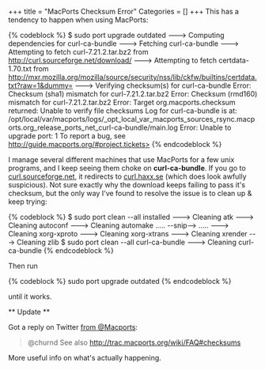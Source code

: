 +++
title = "MacPorts Checksum Error"
Categories = []
+++
This has a tendency to happen when using MacPorts:

{% codeblock %}
$ sudo port upgrade outdated
---> Computing dependencies for curl-ca-bundle
---> Fetching curl-ca-bundle
---> Attempting to fetch curl-7.21.2.tar.bz2 from http://curl.sourceforge.net/download/
---> Attempting to fetch certdata-1.70.txt from http://mxr.mozilla.org/mozilla/source/security/nss/lib/ckfw/builtins/certdata.txt?raw=1&dummy=
---> Verifying checksum(s) for curl-ca-bundle
Error: Checksum (sha1) mismatch for curl-7.21.2.tar.bz2
Error: Checksum (rmd160) mismatch for curl-7.21.2.tar.bz2
Error: Target org.macports.checksum returned: Unable to verify file checksums
Log for curl-ca-bundle is at: /opt/local/var/macports/logs/_opt_local_var_macports_sources_rsync.macports.org_release_ports_net_curl-ca-bundle/main.log
Error: Unable to upgrade port: 1
To report a bug, see http://guide.macports.org/#project.tickets>
{% endcodeblock %}

<!--more-->

I manage several different machines that use MacPorts for a few unix programs, and I keep seeing them choke on **curl-ca-bundle**. If you go to <a href="http://curl.sourceforge.net" target="_blank">curl.sourceforge.net</a>, it redirects to <a href="http://curl.haxx.se" target="_blank">curl.haxx.se</a> (which does look awfully suspicious). Not sure exactly why the download keeps failing to pass it's checksum, but the only way I've found to resolve the issue is to clean up & keep trying:

{% codeblock %}
$ sudo port clean --all installed
---> Cleaning atk
---> Cleaning autoconf
---> Cleaning automake
.....
--snip-->
.....
---> Cleaning xorg-xproto
---> Cleaning xorg-xtrans
---> Cleaning xrender
---> Cleaning zlib
$ sudo port clean --all curl-ca-bundle
---> Cleaning curl-ca-bundle</pre>
{% endcodeblock %}

Then run

{% codeblock %}
sudo port upgrade outdated
{% endcodeblock %}

until it works.

\*\* Update \*\*

Got a reply on Twitter <a href="http://twitter.com/#!/macports/status/11056609077755905" target="_blank">from @Macports</a>:

> @churnd See also <a href="http://trac.macports.org/wiki/FAQ#checksums" target="_blank">http://trac.macports.org/wiki/FAQ#checksums</a>

More useful info on what's actually happening.
